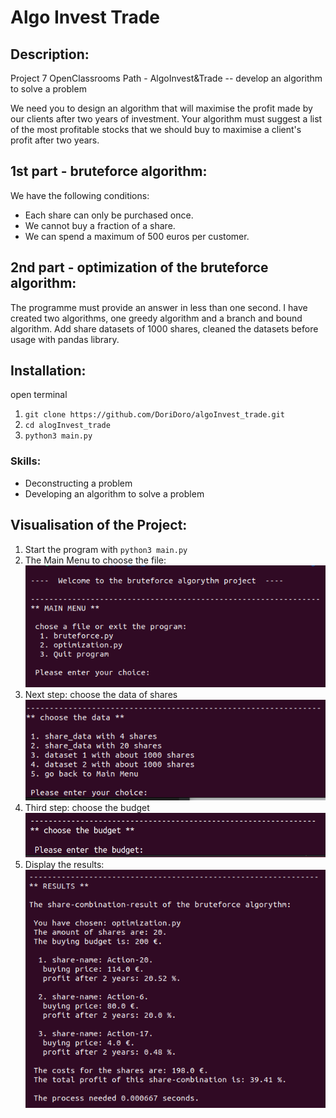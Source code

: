 # Algo Invest Trade

## Description:
Project 7 OpenClassrooms Path - AlgoInvest&amp;Trade -- develop an algorithm to solve a problem

We need you to design an algorithm that will maximise the profit made by our clients after two years 
of investment. Your algorithm must suggest a list of the most profitable stocks that we should buy 
to maximise a client's profit after two years.

## 1st part - bruteforce algorithm:
We have the following conditions:
- Each share can only be purchased once.
- We cannot buy a fraction of a share.
- We can spend a maximum of 500 euros per customer.


## 2nd part - optimization of the bruteforce algorithm:
The programme must provide an answer in less than one second. I have created two algorithms, one
greedy algorithm and a branch and bound algorithm.
Add share datasets of 1000 shares, cleaned the datasets before usage with pandas library. 


## Installation: 
open terminal

1. `git clone https://github.com/DoriDoro/algoInvest_trade.git`
2. `cd alogInvest_trade`
3. `python3 main.py`


### Skills:
- Deconstructing a problem
- Developing an algorithm to solve a problem


## Visualisation of the Project:
1. Start the program with `python3 main.py`
2. The Main Menu to choose the file: <br>
![Main Menu](/images_README/MainMenu.png)
3. Next step: choose the data of shares <br>
![Data](/images_README/ChooseData.png)
4. Third step: choose the budget <br>
![Budget](/images_README/ChooseBudget.png)
5. Display the results: <br>
![Results](/images_README/Results.png)
